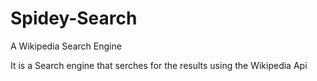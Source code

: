 # Spidey-Search
A Wikipedia Search Engine 

It is a Search engine that serches for the results using the Wikipedia Api

